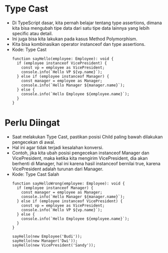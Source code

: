 # Type Cast
* Di TypeScript dasar, kita pernah belajar tentang type assertions, dimana kita bisa mengubah tipe data dari satu tipe data lainnya yang lebih specific atau detail.
* Ini juga bisa kita lakukan pada kasus Method Polymorphism.
* Kita bisa kombinasikan operator instanceof dan type assertions.
* Kode: Type Cast
  ```TSX
  function sayHello(employee: Employee): void {
    if (employee instanceof VicePresident) {
      const vp = employee as VicePresident;
      console.info(`Hello VP ${vp.name}`);
    } else if (employee instanceof Manager) {
      const manager = employee as Manager;
      console.info(`Hello Manager ${manager.name}`);
    } else {
      console.info(`Hello Employee ${employee.name}`);
    }
  }
  ```

# Perlu Diingat
* Saat melakukan Type Cast, pastikan posisi Child paling bawah dilakukan pengecekan di awal.
* Hal ini agar tidak terjadi kesalahan konversi.
* Contoh, jika kita ubah posisi pengecekan instanceof Manager dan VicePresident, maka ketika kita mengirim VicePresident, dia akan berhenti di Manager, hal ini karena hasil instanceof bernilai true, karena VicePresident adalah turunan dari Manager.
* Kode: Type Cast Salah
  ```TSX
  function sayHelloWrong(employee: Employee): void {
    if (employee instanceof Manager) {
      const manager = employee as Manager;
      console.info(`Hello Manager ${manager.name}`);
    } else if (employee instanceof VicePresident) {
      const vp = employee as VicePresident;
      console.info(`Hello VP ${vp.name}`);
    } else {
      console.info(`Hello Employee ${employee.name}`);
    }
  }

  sayHello(new Employee('Budi'));
  sayHello(new Manager('Dwi'));
  sayHello(new VicePresident('Sandy'));
  ```